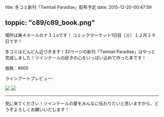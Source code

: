 
title: 冬コミ新刊「Twintail Paradise」配布予定
date: 2015-12-20-00:47:59

toppic: "c89/c89_book.png"
---

場所は東４ホールのナ３１aです！
コミックマーケット1日目（火）１２月２９日です！

冬コミはどんどん近づきます！32ページの新刊「Twintail Paradise」はやっと完成しました！ツインテールの好きの心をいっぱい込めて作った本です！

価格：¥800

ラインアートプレビュー:

<div class="lightBoxGallery">
	<a href="/images/c89/nanohaline.png" title="なのは" data-gallery=""><img src="c89/nanohaline_s.png"></a>
	<a href="/images/c89/rankoline.png" title="蘭子" data-gallery=""><img src="c89/rankoline_s.png"></a>
</div>

---

見に来てください！ツインテールの愛をみんなに伝わりたいと思いますから、どうぞよろしくお願いいたします！
